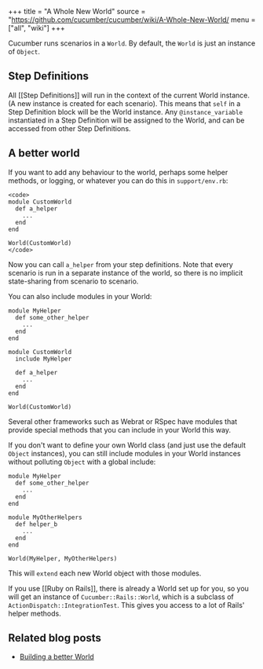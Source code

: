 +++
title = "A Whole New World"
source = "https://github.com/cucumber/cucumber/wiki/A-Whole-New-World/
menu = ["all", "wiki"]
+++

Cucumber runs scenarios in a <code>World</code>. By default, the <code>World</code> is just an instance of <code>Object</code>.

Step Definitions
----------------

All \[\[Step Definitions\]\] will run in the context of the current World instance. (A new instance is created for each scenario). This means that <code>self</code> in a Step Definition block will be the World instance. Any <code>@instance\_variable</code> instantiated in a Step Definition will be assigned to the World, and can be accessed from other Step Definitions.

A better world
--------------

If you want to add any behaviour to the world, perhaps some helper methods, or logging, or whatever you can do this in `support/env.rb`:

    <code>
    module CustomWorld
      def a_helper
        ...
      end
    end

    World(CustomWorld)
    </code>

Now you can call <code>a\_helper</code> from your step definitions. Note that every scenario is run in a separate instance of the world, so there is no implicit state-sharing from scenario to scenario.

You can also include modules in your World:

    module MyHelper
      def some_other_helper
        ...
      end
    end

    module CustomWorld
      include MyHelper

      def a_helper
        ...
      end
    end

    World(CustomWorld)

Several other frameworks such as Webrat or RSpec have modules that provide special methods that you can include in your World this way.

If you don't want to define your own World class (and just use the default <code>Object</code> instances), you can still include modules in your World instances without polluting <code>Object</code> with a global include:

    module MyHelper
      def some_other_helper
        ...
      end
    end

    module MyOtherHelpers
      def helper_b
        ...
      end
    end

    World(MyHelper, MyOtherHelpers)

This will <code>extend</code> each new World object with those modules.

If you use \[\[Ruby on Rails\]\], there is already a World set up for you, so you will get an instance of <code>Cucumber::Rails::World</code>, which is a subclass of <code>ActionDispatch::IntegrationTest</code>. This gives you access to a lot of Rails' helper methods.

Related blog posts
------------------

-   [Building a better World](http://drnicwilliams.com/2009/04/15/cucumber-building-a-better-world-object/)
